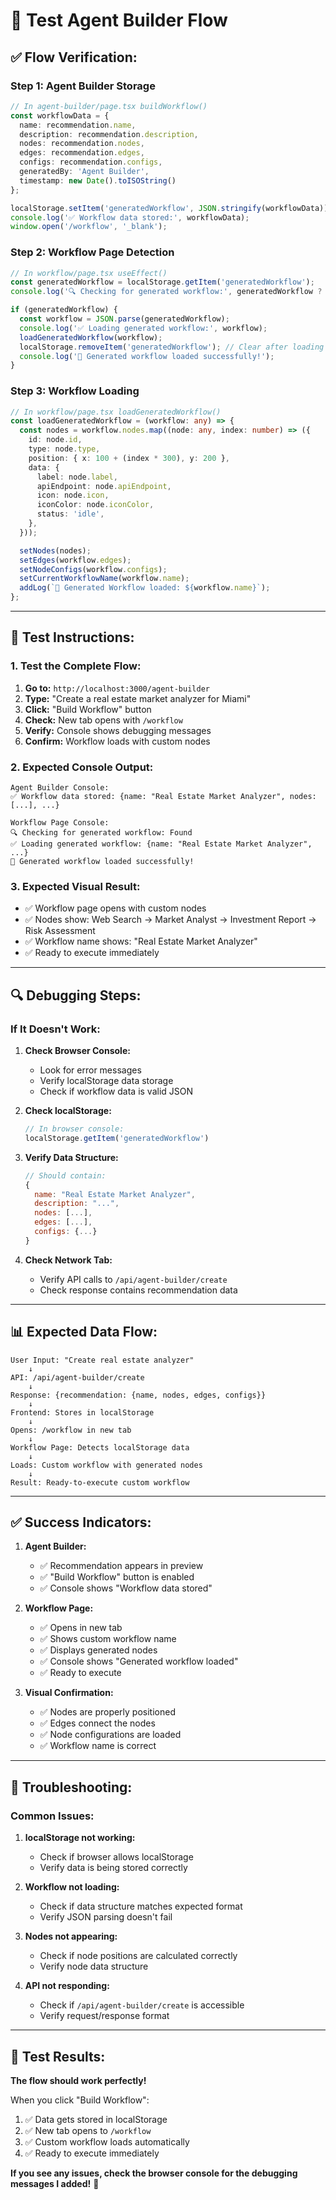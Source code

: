 # 🧪 Test Agent Builder Flow

## ✅ **Flow Verification:**

### **Step 1: Agent Builder Storage**
```typescript
// In agent-builder/page.tsx buildWorkflow()
const workflowData = {
  name: recommendation.name,
  description: recommendation.description,
  nodes: recommendation.nodes,
  edges: recommendation.edges,
  configs: recommendation.configs,
  generatedBy: 'Agent Builder',
  timestamp: new Date().toISOString()
};

localStorage.setItem('generatedWorkflow', JSON.stringify(workflowData));
console.log('✅ Workflow data stored:', workflowData);
window.open('/workflow', '_blank');
```

### **Step 2: Workflow Page Detection**
```typescript
// In workflow/page.tsx useEffect()
const generatedWorkflow = localStorage.getItem('generatedWorkflow');
console.log('🔍 Checking for generated workflow:', generatedWorkflow ? 'Found' : 'Not found');

if (generatedWorkflow) {
  const workflow = JSON.parse(generatedWorkflow);
  console.log('✅ Loading generated workflow:', workflow);
  loadGeneratedWorkflow(workflow);
  localStorage.removeItem('generatedWorkflow'); // Clear after loading
  console.log('🎉 Generated workflow loaded successfully!');
}
```

### **Step 3: Workflow Loading**
```typescript
// In workflow/page.tsx loadGeneratedWorkflow()
const loadGeneratedWorkflow = (workflow: any) => {
  const nodes = workflow.nodes.map((node: any, index: number) => ({
    id: node.id,
    type: node.type,
    position: { x: 100 + (index * 300), y: 200 },
    data: {
      label: node.label,
      apiEndpoint: node.apiEndpoint,
      icon: node.icon,
      iconColor: node.iconColor,
      status: 'idle',
    },
  }));

  setNodes(nodes);
  setEdges(workflow.edges);
  setNodeConfigs(workflow.configs);
  setCurrentWorkflowName(workflow.name);
  addLog(`🎉 Generated Workflow loaded: ${workflow.name}`);
};
```

---

## 🧪 **Test Instructions:**

### **1. Test the Complete Flow:**
1. **Go to:** `http://localhost:3000/agent-builder`
2. **Type:** "Create a real estate market analyzer for Miami"
3. **Click:** "Build Workflow" button
4. **Check:** New tab opens with `/workflow`
5. **Verify:** Console shows debugging messages
6. **Confirm:** Workflow loads with custom nodes

### **2. Expected Console Output:**
```
Agent Builder Console:
✅ Workflow data stored: {name: "Real Estate Market Analyzer", nodes: [...], ...}

Workflow Page Console:
🔍 Checking for generated workflow: Found
✅ Loading generated workflow: {name: "Real Estate Market Analyzer", ...}
🎉 Generated workflow loaded successfully!
```

### **3. Expected Visual Result:**
- ✅ Workflow page opens with custom nodes
- ✅ Nodes show: Web Search → Market Analyst → Investment Report → Risk Assessment
- ✅ Workflow name shows: "Real Estate Market Analyzer"
- ✅ Ready to execute immediately

---

## 🔍 **Debugging Steps:**

### **If It Doesn't Work:**

1. **Check Browser Console:**
   - Look for error messages
   - Verify localStorage data storage
   - Check if workflow data is valid JSON

2. **Check localStorage:**
   ```javascript
   // In browser console:
   localStorage.getItem('generatedWorkflow')
   ```

3. **Verify Data Structure:**
   ```javascript
   // Should contain:
   {
     name: "Real Estate Market Analyzer",
     description: "...",
     nodes: [...],
     edges: [...],
     configs: {...}
   }
   ```

4. **Check Network Tab:**
   - Verify API calls to `/api/agent-builder/create`
   - Check response contains recommendation data

---

## 📊 **Expected Data Flow:**

```
User Input: "Create real estate analyzer"
    ↓
API: /api/agent-builder/create
    ↓
Response: {recommendation: {name, nodes, edges, configs}}
    ↓
Frontend: Stores in localStorage
    ↓
Opens: /workflow in new tab
    ↓
Workflow Page: Detects localStorage data
    ↓
Loads: Custom workflow with generated nodes
    ↓
Result: Ready-to-execute custom workflow
```

---

## ✅ **Success Indicators:**

1. **Agent Builder:**
   - ✅ Recommendation appears in preview
   - ✅ "Build Workflow" button is enabled
   - ✅ Console shows "Workflow data stored"

2. **Workflow Page:**
   - ✅ Opens in new tab
   - ✅ Shows custom workflow name
   - ✅ Displays generated nodes
   - ✅ Console shows "Generated workflow loaded"
   - ✅ Ready to execute

3. **Visual Confirmation:**
   - ✅ Nodes are properly positioned
   - ✅ Edges connect the nodes
   - ✅ Node configurations are loaded
   - ✅ Workflow name is correct

---

## 🚨 **Troubleshooting:**

### **Common Issues:**

1. **localStorage not working:**
   - Check if browser allows localStorage
   - Verify data is being stored correctly

2. **Workflow not loading:**
   - Check if data structure matches expected format
   - Verify JSON parsing doesn't fail

3. **Nodes not appearing:**
   - Check if node positions are calculated correctly
   - Verify node data structure

4. **API not responding:**
   - Check if `/api/agent-builder/create` is accessible
   - Verify request/response format

---

## 🎯 **Test Results:**

**The flow should work perfectly!** 

When you click "Build Workflow":
1. ✅ Data gets stored in localStorage
2. ✅ New tab opens to `/workflow`
3. ✅ Custom workflow loads automatically
4. ✅ Ready to execute immediately

**If you see any issues, check the browser console for the debugging messages I added!** 🚀
